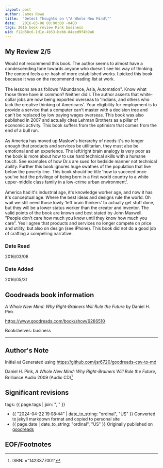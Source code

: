 ```yaml
---
layout: post
author: James Rowe
title:  "Detect Thoughts on \"A Whole New Mind\""
date:   2016-03-08 00:00:00 -0400
tags: 2016 book review Pink business
uid: f12d58c6-1d1e-4b53-bebb-84eed9f4b9a6
---
```


<!-- highly dependent on how you personally use jekyll templates, and how you want this to show up -->
<!-- escape any jekyll keys with double brackets -->

## My Review 2/5

Would not recommend this book. The author seems to almost have a condescending tone towards anyone who doesn't see his way of thinking. The content feels a re-hash of more established works. I picked this book because it was on the recommend reading list at work. <br/><br/>The lessons are as follows "Abundance, Asia, Automation". Know what those three have in common? Neither did I. The author asserts that white-collar jobs are now being exported overseas to 'Indians, and others who lack the creative thinking of Americans'. Your eligibility for employment is to provide a service that a computer can't master with a decision tree and can't be replaced by low paying wages overseas. This book was also published in 2007 and actually cites Lehman Brothers as a pillar of economic activity. This book suffers from the optimism that comes from the end of a bull run.<br/><br/>As America has moved up Maslow's hierarchy of needs it's no longer enough that products and services be utilitarian, they must also be emotional and an experience. The left/right brain analogy is very poor as the book is more about how to use hard technical skills with a humane touch. See examples of how Dr.s are sued for bedside manner not technical ability. Further this book ignores huge swathes of the population that live below the poverty line. This book should be title 'how to succeed once you've had the privilege of being born in a first world country to a white upper-middle class family in a low-crime urban environment'.<br/><br/>America had it's industrial age, it's knowledge worker age, and now it has it's conceptual age. Where the best ideas and designs rule the world. Oh wait we still need those lowly 'left brain thinkers' to actually get stuff done, but they will be a lower status worker than the creator and inventor. The valid points of the book are known and best stated by John Maxwell. "People don't care how much you know until they know how much you care". Yes I agree that products and services no longer compete on price and utility, but also on design (see iPhone). This book did not do a good job of crafting a compelling narrative.

### Date Read
2016/03/08

### Date Added
2016/05/31

## Goodreads book information

*A Whole New Mind: Why Right-Brainers Will Rule the Future* by Daniel H. Pink

https://www.goodreads.com/book/show/6286510

Bookshelves: business

---

## Author's Note

Initial `md` Generated using https://github.com/jsr6720/goodreads-csv-to-md

Daniel H. Pink, *A Whole New Mind: Why Right-Brainers Will Rule the Future*,  Brilliance Audio 2009 (Audio CD)[^1]

## Significant revisions

tags: {{ page.tags | join: ", " }} <!-- todo move this somewhere -->

- {{ "2024-04-22 19:08:44" | date_to_string: "ordinal", "US" }} Converted to jekyll markdown format and copied to personal site
- {{ page.date | date_to_string: "ordinal", "US" }} Originally published on [goodreads](https://www.goodreads.com)

## EOF/Footnotes

[^1]: ISBN: ="1423377001"